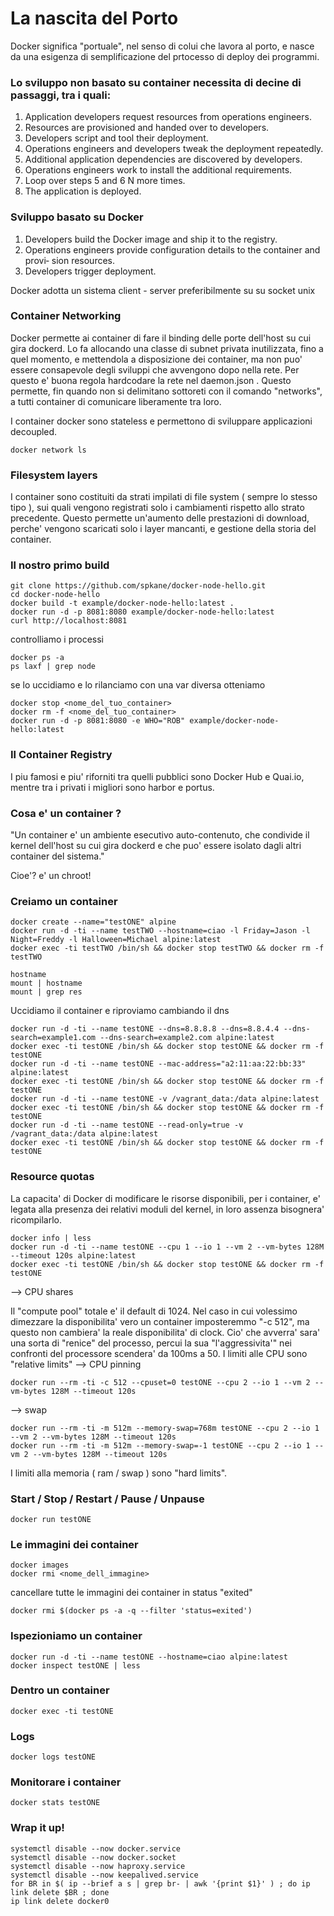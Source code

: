 # La nascita del Porto
Docker significa "portuale", nel senso di colui che lavora al porto, 
e nasce da una esigenza di semplificazione del prtocesso di deploy dei programmi.

### Lo sviluppo non basato su container necessita di decine di passaggi, tra i quali:

1. Application developers request resources from operations engineers.
2. Resources are provisioned and handed over to developers.
3. Developers script and tool their deployment.
4. Operations engineers and developers tweak the deployment repeatedly.
5. Additional application dependencies are discovered by developers.
6. Operations engineers work to install the additional requirements.
7. Loop over steps 5 and 6 N more times.
8. The application is deployed.

### Sviluppo basato su Docker
1. Developers build the Docker image and ship it to the registry.
2. Operations engineers provide configuration details to the container and provi‐
sion resources.
3. Developers trigger deployment.

Docker adotta un sistema client - server preferibilmente su su socket unix

### Container Networking
Docker permette ai container di fare il binding delle porte dell'host su cui gira dockerd.
Lo fa allocando una classe di subnet privata inutilizzata, fino a quel momento, e mettendola a 
disposizione dei container, ma non puo' essere consapevole degli sviluppi che avvengono 
dopo nella rete. Per questo e' buona regola hardcodare la rete nel daemon.json .
Questo permette, fin quando non si delimitano sottoreti con il comando "networks", a tutti 
container di comunicare liberamente tra loro.

I container docker sono stateless e permettono di sviluppare applicazioni decoupled.

`docker network ls`

### Filesystem layers
I container sono costituiti da strati impilati di file system ( sempre lo stesso tipo ),
sui quali vengono registrati solo i cambiamenti rispetto allo strato precedente.
Questo permette un'aumento delle prestazioni di download, perche' vengono scaricati solo i layer mancanti, e gestione della storia del container. 


### Il nostro primo build
```
git clone https://github.com/spkane/docker-node-hello.git
cd docker-node-hello
docker build -t example/docker-node-hello:latest .
docker run -d -p 8081:8080 example/docker-node-hello:latest
curl http://localhost:8081
```

controlliamo i processi

```
docker ps -a 
ps laxf | grep node
```

se lo uccidiamo e lo rilanciamo con una var diversa otteniamo

```
docker stop <nome_del_tuo_container>
docker rm -f <nome_del_tuo_container>
docker run -d -p 8081:8080 -e WHO="ROB" example/docker-node-hello:latest
```

### Il Container Registry

I piu famosi e piu' riforniti tra quelli pubblici sono Docker Hub e Quai.io, 
mentre tra i privati i migliori sono harbor e portus.

### Cosa e' un container ?

"Un container e' un ambiente esecutivo auto-contenuto, che condivide il kernel
dell'host su cui gira dockerd e che puo' essere isolato dagli altri container
del sistema."

Cioe'? e' un chroot!

### Creiamo un container 

```
docker create --name="testONE" alpine
docker run -d -ti --name testTWO --hostname=ciao -l Friday=Jason -l Night=Freddy -l Halloween=Michael alpine:latest
docker exec -ti testTWO /bin/sh && docker stop testTWO && docker rm -f testTWO
```
```
hostname
mount | hostname
mount | grep res
```

Uccidiamo il container e riproviamo cambiando il dns

```
docker run -d -ti --name testONE --dns=8.8.8.8 --dns=8.8.4.4 --dns-search=example1.com --dns-search=example2.com alpine:latest
docker exec -ti testONE /bin/sh && docker stop testONE && docker rm -f testONE
docker run -d -ti --name testONE --mac-address="a2:11:aa:22:bb:33" alpine:latest
docker exec -ti testONE /bin/sh && docker stop testONE && docker rm -f testONE
docker run -d -ti --name testONE -v /vagrant_data:/data alpine:latest
docker exec -ti testONE /bin/sh && docker stop testONE && docker rm -f testONE
docker run -d -ti --name testONE --read-only=true -v /vagrant_data:/data alpine:latest
docker exec -ti testONE /bin/sh && docker stop testONE && docker rm -f testONE
```

### Resource quotas
La capacita' di Docker di modificare le risorse disponibili, per i container, e' 
legata alla presenza dei relativi moduli del kernel, in loro assenza bisognera' 
ricompilarlo.

```
docker info | less
docker run -d -ti --name testONE --cpu 1 --io 1 --vm 2 --vm-bytes 128M --timeout 120s alpine:latest
docker exec -ti testONE /bin/sh && docker stop testONE && docker rm -f testONE
```

--> CPU shares

Il "compute pool" totale e' il default di 1024. Nel caso in cui volessimo dimezzare
la disponibilita' vero un container imposteremmo "-c 512", ma questo non cambiera' 
la reale disponibilita' di clock.
Cio' che avverra' sara' una sorta di "renice" del processo, percui la sua 
"l'aggressivita'" nei confronti del processore scendera' da 100ms a 50.
I limiti alle CPU sono "relative limits"
--> CPU pinning

`docker run --rm -ti -c 512 --cpuset=0 testONE --cpu 2 --io 1 --vm 2 --vm-bytes 128M --timeout 120s`

--> swap

```
docker run --rm -ti -m 512m --memory-swap=768m testONE --cpu 2 --io 1 --vm 2 --vm-bytes 128M --timeout 120s
docker run --rm -ti -m 512m --memory-swap=-1 testONE --cpu 2 --io 1 --vm 2 --vm-bytes 128M --timeout 120s
```

I limiti alla memoria ( ram / swap ) sono "hard limits".

### Start / Stop / Restart / Pause / Unpause

`docker run testONE`

### Le immagini dei container

```
docker images
docker rmi <nome_dell_immagine>
```

cancellare tutte le immagini dei container in status "exited"

`docker rmi $(docker ps -a -q --filter 'status=exited')`

### Ispezioniamo un container 
```
docker run -d -ti --name testONE --hostname=ciao alpine:latest
docker inspect testONE | less
```

### Dentro un container

`docker exec -ti testONE`

### Logs

`docker logs testONE`

### Monitorare i container

`docker stats testONE`

### Wrap it up!

```
systemctl disable --now docker.service
systemctl disable --now docker.socket
systemctl disable --now haproxy.service 
systemctl disable --now keepalived.service
for BR in $( ip --brief a s | grep br- | awk '{print $1}' ) ; do ip link delete $BR ; done
ip link delete docker0

```